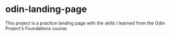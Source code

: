 # odin-landing-page

This project is a practice landing page with the skills I learned from
the Odin Project's Foundations course.
